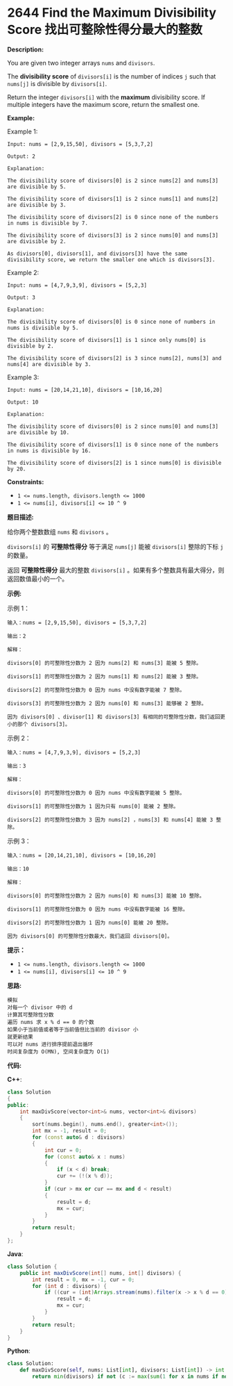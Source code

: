 # 2644 Find the Maximum Divisibility Score 找出可整除性得分最大的整数

__Description:__

You are given two integer arrays `nums` and `divisors`.

The __divisibility score__ of `divisors[i]` is the number of indices `j` such that `nums[j]` is divisible by `divisors[i]`.

Return the integer `divisors[i]` with the __maximum__ divisibility score. If multiple integers have the maximum score, return the smallest one.

__Example:__

Example 1:

```text
Input: nums = [2,9,15,50], divisors = [5,3,7,2]

Output: 2

Explanation:

The divisibility score of divisors[0] is 2 since nums[2] and nums[3] are divisible by 5.

The divisibility score of divisors[1] is 2 since nums[1] and nums[2] are divisible by 3.

The divisibility score of divisors[2] is 0 since none of the numbers in nums is divisible by 7.

The divisibility score of divisors[3] is 2 since nums[0] and nums[3] are divisible by 2.

As divisors[0], divisors[1], and divisors[3] have the same divisibility score, we return the smaller one which is divisors[3].
```

Example 2:

```text
Input: nums = [4,7,9,3,9], divisors = [5,2,3]

Output: 3

Explanation:

The divisibility score of divisors[0] is 0 since none of numbers in nums is divisible by 5.

The divisibility score of divisors[1] is 1 since only nums[0] is divisible by 2.

The divisibility score of divisors[2] is 3 since nums[2], nums[3] and nums[4] are divisible by 3.
```

Example 3:

```text
Input: nums = [20,14,21,10], divisors = [10,16,20]

Output: 10

Explanation:

The divisibility score of divisors[0] is 2 since nums[0] and nums[3] are divisible by 10.

The divisibility score of divisors[1] is 0 since none of the numbers in nums is divisible by 16.

The divisibility score of divisors[2] is 1 since nums[0] is divisible by 20.
```

__Constraints:__

- `1 <= nums.length, divisors.length <= 1000`
- `1 <= nums[i], divisors[i] <= 10 ^ 9`

__题目描述:__

给你两个整数数组 `nums` 和 `divisors` 。

`divisors[i]` 的 __可整除性得分__ 等于满足 `nums[j]` 能被 `divisors[i]` 整除的下标 `j` 的数量。

返回 __可整除性得分__ 最大的整数 `divisors[i]` 。如果有多个整数具有最大得分，则返回数值最小的一个。

__示例:__

示例 1：

```text
输入：nums = [2,9,15,50], divisors = [5,3,7,2]

输出：2

解释：

divisors[0] 的可整除性分数为 2 因为 nums[2] 和 nums[3] 能被 5 整除。

divisors[1] 的可整除性分数为 2 因为 nums[1] 和 nums[2] 能被 3 整除。

divisors[2] 的可整除性分数为 0 因为 nums 中没有数字能被 7 整除。

divisors[3] 的可整除性分数为 2 因为 nums[0] 和 nums[3] 能够被 2 整除。

因为 divisors[0] 、divisor[1] 和 divisors[3] 有相同的可整除性分数，我们返回更小的那个 divisors[3]。
```

示例 2：

```text
输入：nums = [4,7,9,3,9], divisors = [5,2,3]

输出：3

解释：

divisors[0] 的可整除性分数为 0 因为 nums 中没有数字能被 5 整除。

divisors[1] 的可整除性分数为 1 因为只有 nums[0] 能被 2 整除。

divisors[2] 的可整除性分数为 3 因为 nums[2] ，nums[3] 和 nums[4] 能被 3 整除。
```

示例 3：

```text
输入：nums = [20,14,21,10], divisors = [10,16,20]

输出：10

解释：

divisors[0] 的可整除性分数为 2 因为 nums[0] 和 nums[3] 能被 10 整除。

divisors[1] 的可整除性分数为 0 因为 nums 中没有数字能被 16 整除。

divisors[2] 的可整除性分数为 1 因为 nums[0] 能被 20 整除。

因为 divisors[0] 的可整除性分数最大，我们返回 divisors[0]。
```

__提示：__

- `1 <= nums.length, divisors.length <= 1000`
- `1 <= nums[i], divisors[i] <= 10 ^ 9`

__思路:__

```text
模拟
对每一个 divisor 中的 d
计算其可整除性分数
遍历 nums 求 x % d == 0 的个数
如果小于当前值或者等于当前值但比当前的 divisor 小
就更新结果
可以对 nums 进行排序提前退出循环
时间复杂度为 O(MN), 空间复杂度为 O(1)
```

__代码:__

__C++__:

```C++
class Solution 
{
public:
    int maxDivScore(vector<int>& nums, vector<int>& divisors) 
    {
        sort(nums.begin(), nums.end(), greater<int>());
        int mx = -1, result = 0;
        for (const auto& d : divisors) 
        {
            int cur = 0;
            for (const auto& x : nums)
            {
                if (x < d) break;
                cur += (!(x % d));
            }
            if (cur > mx or cur == mx and d < result) 
            {
                result = d;
                mx = cur;
            }
        }
        return result;    
    }
};
```

__Java__:

```Java
class Solution {
    public int maxDivScore(int[] nums, int[] divisors) {
        int result = 0, mx = -1, cur = 0;
        for (int d : divisors) {
            if ((cur = (int)Arrays.stream(nums).filter(x -> x % d == 0).count()) > mx || cur == mx && d < result) {
                result = d;
                mx = cur;
            }
        }
        return result;
    }
}
```

__Python__:

```Python
class Solution:
    def maxDivScore(self, nums: List[int], divisors: List[int]) -> int:
        return min(divisors) if not (c := max(sum(1 for x in nums if not x % d) for d in divisors)) else min(d for d in divisors if sum(1 for x in nums if not x % d) == c)
```
